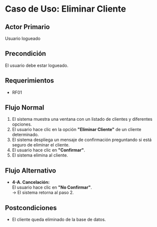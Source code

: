 # Caso de Uso: Eliminar Cliente

## Actor Primario
Usuario logueado

## Precondición
El usuario debe estar logueado.

## Requerimientos
- RF01

## Flujo Normal
1. El sistema muestra una ventana con un listado de clientes y diferentes opciones.
2. El usuario hace clic en la opción **"Eliminar Cliente"** de un cliente determinado.
3. El sistema despliega un mensaje de confirmación preguntando si está seguro de eliminar el cliente.
4. El usuario hace clic en **"Confirmar"**.
5. El sistema elimina al cliente.

## Flujo Alternativo
- **4-A. Cancelación:**  
  El usuario hace clic en **"No Confirmar"**.  
  → El sistema retorna al paso 2.

## Postcondiciones
- El cliente queda eliminado de la base de datos.

